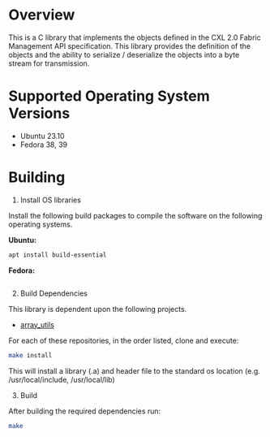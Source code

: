 # Overview

This is a C library that implements the objects defined in the CXL 2.0 
Fabric Management API specification. This library provides the definition of
the objects and the ability to serialize / deserialize the objects into a byte
stream for transmission. 

# Supported Operating System Versions

- Ubuntu 23.10
- Fedora 38, 39

# Building

1. Install OS libraries

Install the following build packages to compile the software on the following
operating systems.

**Ubuntu:**

```bash
apt install build-essential 
```

**Fedora:**

```bash
```

2. Build Dependencies

This library is dependent upon the following projects. 

- [array_utils](https://github.com/JackrabbitLabs/array_utils)

For each of these repositories, in the order listed, clone and execute: 

```bash 
make install
```

This will install a library (.a) and header file to the standard os location 
(e.g. /usr/local/include, /usr/local/lib)

3. Build

After building the required dependencies run:

```bash
make
```

